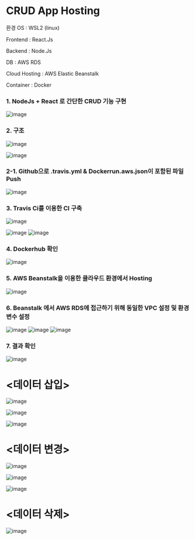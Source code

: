 # CRUD App Hosting

환경
OS : WSL2 (linux)


Frontend : React.Js


Backend : Node.Js


DB : AWS RDS


Cloud Hosting : AWS Elastic Beanstalk


Container : Docker 


### 1. NodeJs + React 로 간단한 CRUD 기능 구현
![image](https://user-images.githubusercontent.com/74950655/100382610-13f85400-305f-11eb-97c5-9c1a9051c416.png)

### 2. 구조
![image](https://user-images.githubusercontent.com/74950655/100383165-579f8d80-3060-11eb-8099-49556f4d3006.png)

![image](https://user-images.githubusercontent.com/74950655/100383340-b7963400-3060-11eb-9215-1058cbf009d5.png)

### 2-1. Github으로 .travis.yml & Dockerrun.aws.json이 포함된 파일 Push
![image](https://user-images.githubusercontent.com/74950655/100383742-baddef80-3061-11eb-8633-ab9d188e7aeb.png)

### 3. Travis Ci를 이용한 CI 구축
![image](https://user-images.githubusercontent.com/74950655/100383492-1065cc80-3061-11eb-896a-92b94842de53.png)

![image](https://user-images.githubusercontent.com/74950655/100383546-2a9faa80-3061-11eb-9149-66ec349f8d45.png)
![image](https://user-images.githubusercontent.com/74950655/100383584-44d98880-3061-11eb-8e26-743986752988.png)

### 4. Dockerhub 확인
![image](https://user-images.githubusercontent.com/74950655/100383774-ccbf9280-3061-11eb-9b7e-9a50c069af8e.png)

### 5. AWS Beanstalk을 이용한 클라우드 환경에서 Hosting
![image](https://user-images.githubusercontent.com/74950655/100383830-ee207e80-3061-11eb-8239-19b10f1f5279.png)

### 6. Beanstalk 에서 AWS RDS에 접근하기 위해 동일한 VPC 설정 및 환경 변수 설정 
![image](https://user-images.githubusercontent.com/74950655/100383906-288a1b80-3062-11eb-9f83-e5b4775ced48.png)
![image](https://user-images.githubusercontent.com/74950655/100383950-45265380-3062-11eb-843b-8408181586ec.png)
![image](https://user-images.githubusercontent.com/74950655/100383972-57a08d00-3062-11eb-8408-9f636b768bc3.png)

### 7. 결과 확인 

![image](https://user-images.githubusercontent.com/74950655/100384088-a5b59080-3062-11eb-991f-115061d082bf.png)

# <데이터 삽입>
![image](https://user-images.githubusercontent.com/74950655/100384118-bbc35100-3062-11eb-87af-4f8e67ef044a.png)

![image](https://user-images.githubusercontent.com/74950655/100384134-c67de600-3062-11eb-9a53-4a23045b1820.png)

![image](https://user-images.githubusercontent.com/74950655/100384171-dac1e300-3062-11eb-8226-a19b6a477081.png)

# <데이터 변경>
![image](https://user-images.githubusercontent.com/74950655/100384254-10ff6280-3063-11eb-81aa-851a503f32b0.png)

![image](https://user-images.githubusercontent.com/74950655/100384294-270d2300-3063-11eb-9b18-d6f389bd1504.png)

![image](https://user-images.githubusercontent.com/74950655/100384406-73586300-3063-11eb-9b56-e4184da545a3.png)

# <데이터 삭제>
![image](https://user-images.githubusercontent.com/74950655/100384458-8f5c0480-3063-11eb-8f33-d6d2085c257d.png)


